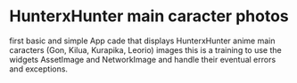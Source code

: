 # HunterxHunter main caracter photos

first basic and simple App cade that displays HunterxHunter anime main caracters (Gon, Kilua, Kurapika, Leorio) images
this is a training to use the widgets AssetImage and NetworkImage and handle their eventual errors and exceptions.

